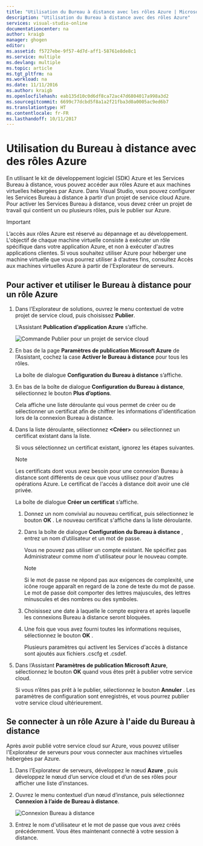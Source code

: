 ```yaml
---
title: "Utilisation du Bureau à distance avec les rôles Azure | Microsoft Docs"
description: "Utilisation du Bureau à distance avec des rôles Azure"
services: visual-studio-online
documentationcenter: na
author: kraigb
manager: ghogen
editor: 
ms.assetid: f5727ebe-9f57-4d7d-aff1-58761e8de8c1
ms.service: multiple
ms.devlang: multiple
ms.topic: article
ms.tgt_pltfrm: na
ms.workload: na
ms.date: 11/11/2016
ms.author: kraigb
ms.openlocfilehash: eab135d10c0d6df8ca72ac47d6804017a998a3d2
ms.sourcegitcommit: 6699c77dcbd5f8a1a2f21fba3d0a0005ac9ed6b7
ms.translationtype: HT
ms.contentlocale: fr-FR
ms.lasthandoff: 10/11/2017
---
```

# <a name="using-remote-desktop-with-azure-roles"></a>Utilisation du Bureau à distance avec des rôles Azure
En utilisant le kit de développement logiciel (SDK) Azure et les Services Bureau à distance, vous pouvez accéder aux rôles Azure et aux machines virtuelles hébergées par Azure. Dans Visual Studio, vous pouvez configurer les Services Bureau à distance à partir d’un projet de service cloud Azure. Pour activer les Services Bureau à distance, vous devez créer un projet de travail qui contient un ou plusieurs rôles, puis le publier sur Azure.

> [!IMPORTANT]
> L’accès aux rôles Azure est réservé au dépannage et au développement. L'objectif de chaque machine virtuelle consiste à exécuter un rôle spécifique dans votre application Azure, et non à exécuter d'autres applications clientes. Si vous souhaitez utiliser Azure pour héberger une machine virtuelle que vous pourrez utiliser à d’autres fins, consultez Accès aux machines virtuelles Azure à partir de l'Explorateur de serveurs.
> 
> 

## <a name="to-enable-and-use-remote-desktop-for-an-azure-role"></a>Pour activer et utiliser le Bureau à distance pour un rôle Azure
1. Dans l’Explorateur de solutions, ouvrez le menu contextuel de votre projet de service cloud, puis choisissez **Publier**.
   
    L’Assistant **Publication d’application Azure** s’affiche.
   
    ![Commande Publier pour un projet de service cloud](./media/vs-azure-tools-remote-desktop-roles/IC799161.png)
2. En bas de la page **Paramètres de publication Microsoft Azure** de l’Assistant, cochez la case **Activer le Bureau à distance** pour tous les rôles. 
   
    La boîte de dialogue **Configuration du Bureau à distance** s’affiche.
3. En bas de la boîte de dialogue **Configuration du Bureau à distance**, sélectionnez le bouton **Plus d’options**. 
   
    Cela affiche une liste déroulante qui vous permet de créer ou de sélectionner un certificat afin de chiffrer les informations d'identification lors de la connexion Bureau à distance.
4. Dans la liste déroulante, sélectionnez **&lt;Créer>** ou sélectionnez un certificat existant dans la liste. 
   
    Si vous sélectionnez un certificat existant, ignorez les étapes suivantes.
   
   > [!NOTE]
   > Les certificats dont vous avez besoin pour une connexion Bureau à distance sont différents de ceux que vous utilisez pour d'autres opérations Azure. Le certificat de l'accès à distance doit avoir une clé privée.
   > 
   > 
   
    La boîte de dialogue **Créer un certificat** s’affiche.
   
   1. Donnez un nom convivial au nouveau certificat, puis sélectionnez le bouton **OK** . Le nouveau certificat s'affiche dans la liste déroulante.
   2. Dans la boîte de dialogue **Configuration du Bureau à distance** , entrez un nom d’utilisateur et un mot de passe.
      
       Vous ne pouvez pas utiliser un compte existant. Ne spécifiez pas Administrateur comme nom d'utilisateur pour le nouveau compte.
      
      > [!NOTE]
      > Si le mot de passe ne répond pas aux exigences de complexité, une icône rouge apparaît en regard de la zone de texte du mot de passe. Le mot de passe doit comporter des lettres majuscules, des lettres minuscules et des nombres ou des symboles.
      > 
      > 
   3. Choisissez une date à laquelle le compte expirera et après laquelle les connexions Bureau à distance seront bloquées.
   4. Une fois que vous avez fourni toutes les informations requises, sélectionnez le bouton **OK** .
      
       Plusieurs paramètres qui activent les Services d'accès à distance sont ajoutés aux fichiers .cscfg et .csdef.
5. Dans l’Assistant **Paramètres de publication Microsoft Azure**, sélectionnez le bouton **OK** quand vous êtes prêt à publier votre service cloud.
   
    Si vous n’êtes pas prêt à le publier, sélectionnez le bouton **Annuler** . Les paramètres de configuration sont enregistrés, et vous pourrez publier votre service cloud ultérieurement.

## <a name="connect-to-an-azure-role-by-using-remote-desktop"></a>Se connecter à un rôle Azure à l'aide du Bureau à distance
Après avoir publié votre service cloud sur Azure, vous pouvez utiliser l'Explorateur de serveurs pour vous connecter aux machines virtuelles hébergées par Azure. 

1. Dans l’Explorateur de serveurs, développez le nœud **Azure** , puis développez le nœud d’un service cloud et d’un de ses rôles pour afficher une liste d’instances.
2. Ouvrez le menu contextuel d’un nœud d’instance, puis sélectionnez **Connexion à l’aide de Bureau à distance**.
   
    ![Connexion Bureau à distance](./media/vs-azure-tools-remote-desktop-roles/IC799162.png)
3. Entrez le nom d'utilisateur et le mot de passe que vous avez créés précédemment. Vous êtes maintenant connecté à votre session à distance.

